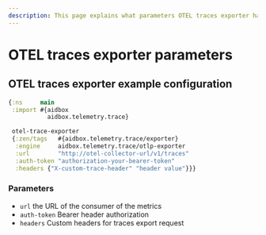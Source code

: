 ```yaml
---
description: This page explains what parameters OTEL traces exporter has
---
```


# OTEL traces exporter parameters

## OTEL traces exporter example configuration

```clojure
{:ns     main
 :import #{aidbox
           aidbox.telemetry.trace}

 otel-trace-exporter
 {:zen/tags   #{aidbox.telemetry.trace/exporter}
  :engine     aidbox.telemetry.trace/otlp-exporter
  :url        "http://otel-collector-url/v1/traces"
  :auth-token "authorization-your-bearer-token"
  :headers {"X-custom-trace-header" "header value"}}}
```

### Parameters

* `url` the URL of the consumer of the metrics
* `auth-token` Bearer header authorization
* `headers` Custom headers for traces export request
